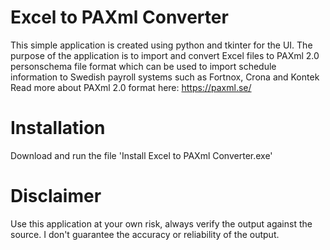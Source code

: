 # Excel to PAXml Converter 
This simple application is created using python and tkinter for the UI. The purpose of the application is to import and convert Excel files to PAXml 2.0 personschema file format which can be used to import schedule information to Swedish payroll systems such as Fortnox, Crona and Kontek
Read more about PAXml 2.0 format here: https://paxml.se/

# Installation
Download and run the file 'Install Excel to PAXml Converter.exe'

# Disclaimer 
Use this application at your own risk, always verify the output against the source. I don't guarantee the accuracy or reliability of the output.
